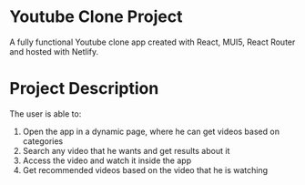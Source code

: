 # Youtube Clone Project
A fully functional Youtube clone app created with React, MUI5, React Router and hosted with Netlify. 

# Project Description
The user is able to:
1. Open the app in a dynamic page, where he can get videos based on categories
2. Search any video that he wants and get results about it
3. Access the video and watch it inside the app
4. Get recommended videos based on the video that he is watching 
